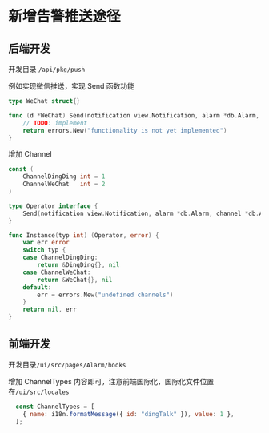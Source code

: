 # 新增告警推送途径

## 后端开发
开发目录 `/api/pkg/push`

例如实现微信推送，实现 Send 函数功能
```go
type WeChat struct{}

func (d *WeChat) Send(notification view.Notification, alarm *db.Alarm, channel *db.AlarmChannel) (err error) {
	// TODO: implement
	return errors.New("functionality is not yet implemented")
}
```

增加 Channel
```go
const (
	ChannelDingDing int = 1
	ChannelWeChat   int = 2
)

type Operator interface {
	Send(notification view.Notification, alarm *db.Alarm, channel *db.AlarmChannel) (err error)
}

func Instance(typ int) (Operator, error) {
	var err error
	switch typ {
	case ChannelDingDing:
		return &DingDing{}, nil
	case ChannelWeChat:
		return &WeChat{}, nil
	default:
		err = errors.New("undefined channels")
	}
	return nil, err
}
```

## 前端开发
开发目录`/ui/src/pages/Alarm/hooks`

增加 ChannelTypes 内容即可，注意前端国际化，国际化文件位置在`/ui/src/locales`

```js
  const ChannelTypes = [
    { name: i18n.formatMessage({ id: "dingTalk" }), value: 1 },
  ];
```


